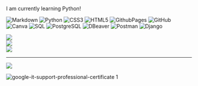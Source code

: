 
I am currently learning Python!



![Markdown](https://img.shields.io/badge/markdown-%23000000.svg?style=for-the-badge&logo=markdown&logoColor=white) 
![Python](https://img.shields.io/badge/python-3670A0?style=for-the-badge&logo=python&logoColor=ffdd54) 
![CSS3](https://img.shields.io/badge/css3-%231572B6.svg?style=for-the-badge&logo=css3&logoColor=white) 
![HTML5](https://img.shields.io/badge/html5-%23E34F26.svg?style=for-the-badge&logo=html5&logoColor=white) 
![GithubPages](https://img.shields.io/badge/github%20pages-121013?style=for-the-badge&logo=github&logoColor=white) 
![GitHub](https://img.shields.io/badge/github-%23121011.svg?style=for-the-badge&logo=github&logoColor=white) 
![Canva](https://img.shields.io/badge/Canva-%2300C4CC.svg?style=for-the-badge&logo=Canva&logoColor=white) 
![SQL](https://img.shields.io/badge/-SQL-003B57?logo=database&logoColor=white)
![PostgreSQL](https://img.shields.io/badge/PostgreSQL-blue?style=for-the-badge)
![DBeaver](https://img.shields.io/badge/DBeaver-%23000000?style=for-the-badge&logo=dbeaver&logoColor=white)
![Postman](https://img.shields.io/badge/Postman-%23FF6C37?style=for-the-badge&logo=postman&logoColor=white)
![Django](https://img.shields.io/badge/Django-blue?style=for-the-badge)





![](https://github-readme-stats.vercel.app/api?username=LeonZerr&theme=blueberry&hide_border=true&include_all_commits=true&count_private=true)<br/>
![](https://github-readme-streak-stats.herokuapp.com/?user=LeonZerr&theme=blueberry&hide_border=true)<br/>
![](https://github-readme-stats.vercel.app/api/top-langs/?username=LeonZerr&theme=blueberry&hide_border=true&include_all_commits=true&count_private=true&layout=compact)
	

---
[![](https://visitcount.itsvg.in/api?id=LeonZerr&icon=0&color=0)](https://visitcount.itsvg.in)

![google-it-support-professional-certificate 1](https://github.com/LeonZerr/LeonZerr/assets/169882053/40b5be52-bb53-4a26-aea6-f3e6de8516db)


<!-- Proudly created with GPRM ( https://gprm.itsvg.in ) -->

